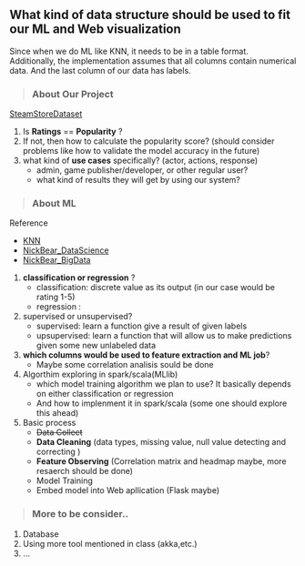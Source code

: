 ## What kind of data structure should be used to fit our ML and Web visualization
Since when we do ML like KNN, it needs to be in a table format. Additionally, the implementation assumes that all columns contain numerical data. And the last column of our data has labels.

> ### About Our Project
[SteamStoreDataset](https://www.kaggle.com/nikdavis/steam-store-games#steam.csv)
1. Is **Ratings** == **Popularity** ?
2. If not, then how to calculate the popularity score? (should consider problems like how to validate the model accuracy in the future)
3. what kind of **use cases** specifically? (actor, actions, response)
    - admin, game publisher/developer, or other regular user?
    - what kind of results they will get by using our system?

> ### About ML
Reference
- [KNN](https://towardsdatascience.com/machine-learning-basics-with-the-k-nearest-neighbors-algorithm-6a6e71d01761)
- [NickBear_DataScience](https://github.com/nikbearbrown/INFO_6105)
- [NickBear_BigData](https://github.com/nikbearbrown/CSYE_7245)

1. **classification or regression** ?
    - classification: discrete value as its output (in our case would be rating 1-5)
    - regression :
2. supervised or unsupervised?
    - supervised: learn a function give a result of given labels
    - upsupervised: learn a function that will allow us to make predictions given some new unlabeled data
3. **which columns would be used to feature extraction and ML job**?
    - Maybe some correlation analisis sould be done
4. Algorthim exploring in spark/scala(MLlib)
    - which model training algorithm we plan to use? It basically depends on either classification or regression 
    - And how to implenment it in spark/scala (some one should explore this ahead)
5. Basic process
    - ~~Data Collect~~
    - **Data Cleaning** (data types, missing value, null value detecting and correcting )
    - **Feature Observing** (Correlation matrix and headmap maybe, more resaerch should be done) 
    - Model Training
    - Embed model into Web apllication (Flask maybe)

> ### More to be consider..
1. Database
2. Using more tool mentioned in class (akka,etc.) 
3. ...
